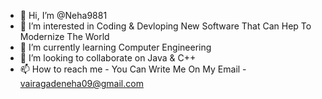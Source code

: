 - 👋 Hi, I’m @Neha9881
- 👀 I’m interested in Coding & Devloping New Software That Can Hep To Modernize The World
- 🌱 I’m currently learning Computer Engineering
- 💞️ I’m looking to collaborate on Java & C++
- 📫 How to reach me - You Can Write Me On My Email - vairagadeneha09@gmail.com

<!---
Neha9881/Neha9881 is a ✨ special ✨ repository because its `README.md` (this file) appears on your GitHub profile.
You can click the Preview link to take a look at your changes.
--->

